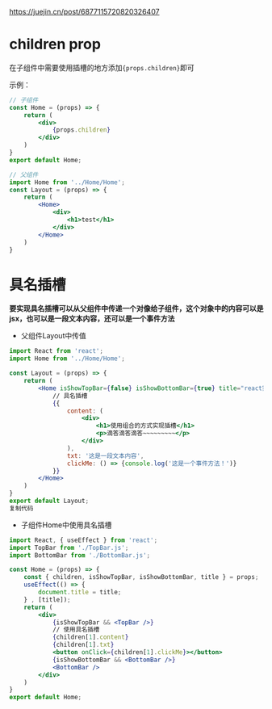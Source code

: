 <https://juejin.cn/post/6877115720820326407>

# children prop

在子组件中需要使用插槽的地方添加`{props.children}`即可

示例：

```jsx
// 子组件
const Home = (props) => {
    return (
    	<div>
            {props.children}
        </div>
    )
}
export default Home;
```



```jsx
// 父组件
import Home from '../Home/Home';
const Layout = (props) => {
    return (
    	<Home>
            <div>
                <h1>test</h1>
            </div>
        </Home>
    )
}
```

# 具名插槽

**要实现具名插槽可以从父组件中传递一个对像给子组件，这个对象中的内容可以是jsx，也可以是一段文本内容，还可以是一个事件方法**

- 父组件Layout中传值

```jsx
import React from 'react';
import Home from '../Home/Home';

const Layout = (props) => {
    return (
    	<Home isShowTopBar={false} isShowBottomBar={true} title="react实现插槽">
        	// 具名插槽
            {{
            	content: (
                    <div>
                        <h1>使用组合的方式实现插槽</h1>
                        <p>滴答滴答滴答~~~~~~~~~</p>
                    </div>
                ),
                txt: '这是一段文本内容',
                clickMe: () => {console.log('这是一个事件方法！')}
            }}
        </Home>
    )
}
export default Layout;
复制代码
```

- 子组件Home中使用具名插槽

```jsx
import React, { useEffect } from 'react';
import TopBar from './TopBar.js';
import BottomBar from './BottomBar.js';

const Home = (props) => {
	const { children, isShowTopBar, isShowBottomBar, title } = props;
    useEffect(() => {
    	document.title = title;
    } , [title]);
    return (
    	<div>
            {isShowTopBar && <TopBar />}
            // 使用具名插槽
            {children[1].content}
            {children[1].txt}
            <button onClick={children[1].clickMe}></button>
            {isShowBottomBar && <BottomBar />}
            <BottomBar />
        </div>
    )
}
export default Home;
```